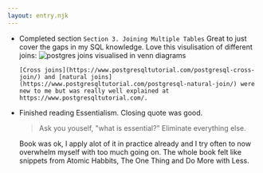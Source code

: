 ```yaml
---
layout: entry.njk
---
```


- Completed section `Section 3. Joining Multiple Tables` Great to just cover the gaps in my SQL knowledge. Love this visulisation of different joins: 
  ![postgres joins visualised in venn diagrams](https://sp.postgresqltutorial.com/wp-content/uploads/2018/12/PostgreSQL-Joins.png)
  
      [Cross joins](https://www.postgresqltutorial.com/postgresql-cross-join/) and [natural joins](https://www.postgresqltutorial.com/postgresql-natural-join/) were new to me but was really well explained at https://www.postgresqltutorial.com/. 
  
 - Finished reading Essentialism. Closing quote was good. 
    > Ask you youself, "what is essential?" Eliminate everything else.
  
    Book was ok, I apply alot of it in practice already and I try often to now overwhelm myself with too much going on. The whole book felt like snippets from Atomic Habbits, The One Thing and Do More with Less.
  
